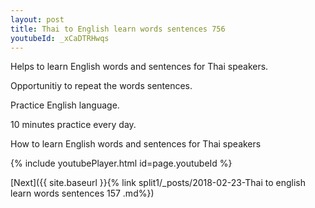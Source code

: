 ```yaml
---
layout: post
title: Thai to English learn words sentences 756 
youtubeId: _xCaDTRHwqs
---
```

 
 
Helps to learn English words and sentences for Thai speakers.

Opportunitiy to repeat the words sentences. 

Practice English language. 
 
10 minutes practice every day. 
 
How to learn English words and sentences for Thai speakers 
 
{% include youtubePlayer.html id=page.youtubeId %}
 
 
[Next]({{ site.baseurl }}{% link  split1/_posts/2018-02-23-Thai to english learn words sentences 157 .md%})
 
